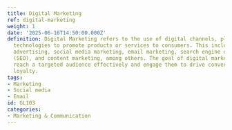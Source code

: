 ```yaml
---
title: Digital Marketing
ref: digital-marketing
weight: 1
date: '2025-06-16T14:50:00.000Z'
definition: Digital Marketing refers to the use of digital channels, platforms, and
  technologies to promote products or services to consumers. This includes online
  advertising, social media marketing, email marketing, search engine optimization
  (SEO), and content marketing, among others. The goal of digital marketing is to
  reach a targeted audience effectively and engage them to drive conversions and brand
  loyalty.
tags:
- Marketing
- Social media
- Email
id: GL103
categories:
- Marketing & Communication
---
```



